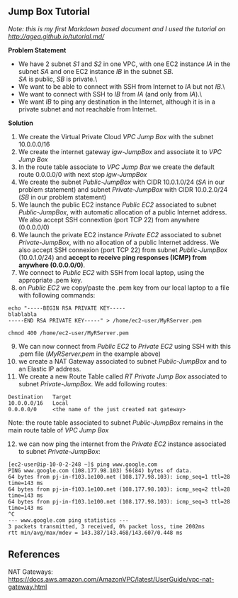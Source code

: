 Jump Box Tutorial
-----------------

*Note: this is my first Markdown based document and I used the tutorial on <http://agea.github.io/tutorial.md/>*

**Problem Statement**

- We have 2 subnet *S1* and *S2* in one VPC, with one EC2 instance *IA* in the subnet *SA* and one EC2 instance *IB* in the subnet *SB*.\
*SA* is public, *SB* is private.\
- We want to be able to connect with SSH from Internet to *IA* but not *IB*.\
- We want to connect with SSH to *IB* from *IA* (and only from *IA*).\
- We want *IB* to ping any destination in the Internet, although it is in a private subnet and not reachable from Internet.

**Solution**

1) We create the Virtual Private Cloud *VPC Jump Box* with the subnet 10.0.0.0/16
2) We create the internet gateway *igw-JumpBox* and associate it to *VPC Jump Box*
3) In the route table associate to *VPC Jump Box* we create the default route 0.0.0.0/0 with next stop *igw-JumpBox*
4) We create the subnet *Public-JumpBox* with CIDR 10.0.1.0/24 (*SA* in our problem statement) and subnet *Private-JumpBox* with CIDR 10.0.2.0/24 (*SB* in our problem statement) 
5) We launch the public EC2 instance *Public EC2* associated to subnet *Public-JumpBox*, with automatic allocation of a public Internet address. We also accept SSH connextion (port TCP 22) from anywhere (0.0.0.0/0)
6) We launch the private EC2 instance *Private EC2* associated to subnet *Private-JumpBox*, with no allocation of a public Internet address. We also accept SSH connexion (port TCP 22) from subnet *Public-JumpBox* (10.0.1.0/24) and **accept to receive ping responses (ICMP) from anywhere (0.0.0.0/0)**.
7) We connect to *Public EC2* with SSH from local laptop, using the appropriate .pem key.
8) on *Public EC2* we copy/paste the .pem key from our local laptop to a file with following commands:
```
echo "-----BEGIN RSA PRIVATE KEY-----
blablabla
-----END RSA PRIVATE KEY-----" > /home/ec2-user/MyRServer.pem

chmod 400 /home/ec2-user/MyRServer.pem
```
9) We can now connect from *Public EC2* to *Private EC2* using SSH with this .pem file (*MyRServer.pem* in the example above)
10) we create a NAT Gateway associated to subnet *Public-JumpBox* and to an Elastic IP address.
11) We create a new Route Table called *RT Private Jump Box* associated to subnet *Private-JumpBox*. We add following routes:
```
Destination   Target
10.0.0.0/16   Local
0.0.0.0/0     <the name of the just created nat gateway>
```
Note: the route table associated to subnet *Public-JumpBox* remains in the main route table of *VPC Jump Box*

12) we can now ping the internet from the *Private EC2* instance associated to subnet *Private-JumpBox*:
```
[ec2-user@ip-10-0-2-248 ~]$ ping www.google.com
PING www.google.com (108.177.98.103) 56(84) bytes of data.
64 bytes from pj-in-f103.1e100.net (108.177.98.103): icmp_seq=1 ttl=28 time=143 ms
64 bytes from pj-in-f103.1e100.net (108.177.98.103): icmp_seq=2 ttl=28 time=143 ms
64 bytes from pj-in-f103.1e100.net (108.177.98.103): icmp_seq=3 ttl=28 time=143 ms
^C
--- www.google.com ping statistics ---
3 packets transmitted, 3 received, 0% packet loss, time 2002ms
rtt min/avg/max/mdev = 143.387/143.468/143.607/0.448 ms
```

References
----------

NAT Gateways: <https://docs.aws.amazon.com/AmazonVPC/latest/UserGuide/vpc-nat-gateway.html>

